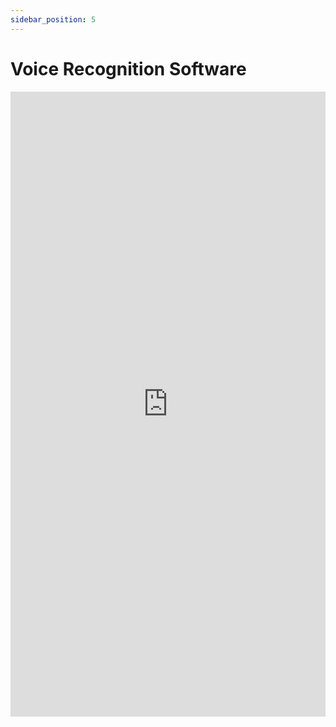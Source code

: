 ```yaml
---
sidebar_position: 5
---
```


# Voice Recognition Software

<iframe 
  src="https://drive.google.com/file/d/1ALo5yJVvkRd5K2XEc1sUL2iQ1nhrH_Fc/preview" 
  width="100%" 
  height="1000px"
  frameBorder="0">
</iframe>
